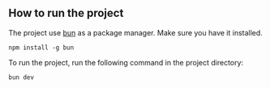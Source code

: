 ## How to run the project

The project use [bun](https://bun.sh/docs/installation) as a package manager.
Make sure you have it installed.

```
npm install -g bun
```

To run the project, run the following command in the project directory:

```
bun dev
```

